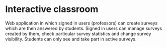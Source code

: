 # Interactive classroom

Web application in which signed in users (professors) can create surveys which are then answered by students. Signed in users can manage surveys created by them, check particular survey statistics and change survey visibility. Students can only see and take part in active surveys. 
